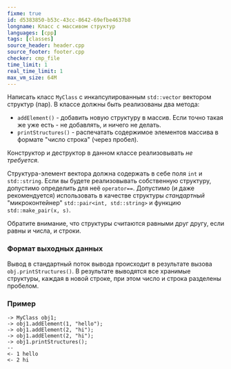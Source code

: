 ```yaml
---
fixme: true
id: d5383850-b53c-43cc-8642-69efbe4637b8
longname: Класс с массивом структур
languages: [cpp]
tags: [classes]
source_header: header.cpp
source_footer: footer.cpp
checker: cmp_file
time_limit: 1
real_time_limit: 1
max_vm_size: 64M
---
```


Написать класс `MyClass` с инкапсулированным `std::vector` вектором структур (пар). В классе должны быть реализованы два метода:

- `addElement()` - добавить новую структуру в массив. Если точно такая же уже есть - не добавлять, и ничего не делать.
- `printStructures()` - распечатать содержимое элементов массива в формате "число строка" (через пробел).

Конструктор и деструктор в данном классе реализовывать *не требуется*.

Структура-элемент вектора должна содержать в себе поля `int` и `std::string`.
Если вы будете реализовывать собственную структуру, допустимо определить для неё `operator==`.
Допустимо (и даже рекомендуется) использовать в качестве структуры *стандартный* "микроконтейнер" 
`std::pair<int, std::string>` и функцию `std::make_pair(x, s)`.

Обратите внимание, что структуры считаются равными друг другу, если равны и числа, и строки.

### Формат выходных данных

Вывод в стандартный поток вывода происходит в результате вызова `obj.printStructures()`.
В результате выводятся все хранимые структуры, каждая в новой строке, при этом число и строка разделены пробелом.

### Пример

```
-> MyClass obj1;
-> obj1.addElement(1, "hello");
-> obj1.addElement(2, "hi");
-> obj1.addElement(2, "hi");
-> obj1.printStructures();
--
<- 1 hello
<- 2 hi
```
